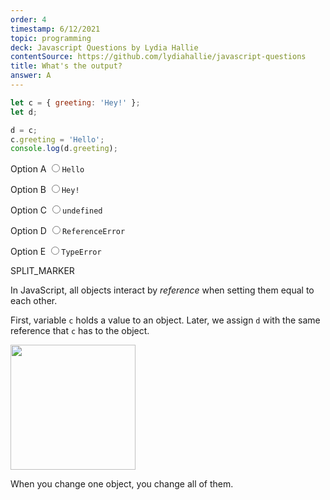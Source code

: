 ```yaml
---
order: 4
timestamp: 6/12/2021
topic: programming
deck: Javascript Questions by Lydia Hallie
contentSource: https://github.com/lydiahallie/javascript-questions
title: What's the output?
answer: A
---
```


  

```javascript
let c = { greeting: 'Hey!' };
let d;

d = c;
c.greeting = 'Hello';
console.log(d.greeting);
```


<label for="option-A">Option A</label>
<input type="radio" name="answer-option" id="option-A" value="A">`Hello`</input>
    

<label for="option-B">Option B</label>
<input type="radio" name="answer-option" id="option-B" value="B">`Hey!`</input>
    

<label for="option-C">Option C</label>
<input type="radio" name="answer-option" id="option-C" value="C">`undefined`</input>
    

<label for="option-D">Option D</label>
<input type="radio" name="answer-option" id="option-D" value="D">`ReferenceError`</input>
    

<label for="option-E">Option E</label>
<input type="radio" name="answer-option" id="option-E" value="E">`TypeError`</input>
    




SPLIT_MARKER

In JavaScript, all objects interact by _reference_ when setting them equal to each other.

First, variable `c` holds a value to an object. Later, we assign `d` with the same reference that `c` has to the object.

<img src="https://i.imgur.com/ko5k0fs.png" width="200">

When you change one object, you change all of them.



